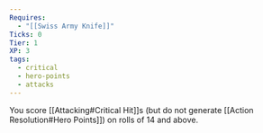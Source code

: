 ```yaml
---
Requires:
  - "[[Swiss Army Knife]]"
Ticks: 0
Tier: 1
XP: 3
tags:
  - critical
  - hero-points
  - attacks
---
```

You score [[Attacking#Critical Hit]]s (but do not generate [[Action Resolution#Hero Points]]) on rolls of 14 and above.